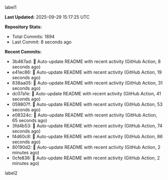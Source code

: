 
label1 
<!-- ACTIVITY_START -->
**Last Updated:** 2025-09-29 15:17:25 UTC

**Repository Stats:**
- Total Commits: 1894
- Last Commit: 8 seconds ago

**Recent Commits:**
- 3b467ad: 🤖 Auto-update README with recent activity (GitHub Action, 8 seconds ago)
- e41ec86: 🤖 Auto-update README with recent activity (GitHub Action, 19 seconds ago)
- 838aa05: 🤖 Auto-update README with recent activity (GitHub Action, 31 seconds ago)
- dc07a1e: 🤖 Auto-update README with recent activity (GitHub Action, 41 seconds ago)
- 059807f: 🤖 Auto-update README with recent activity (GitHub Action, 53 seconds ago)
- e08324c: 🤖 Auto-update README with recent activity (GitHub Action, 65 seconds ago)
- 3fd4b53: 🤖 Auto-update README with recent activity (GitHub Action, 74 seconds ago)
- f4d60c8: 🤖 Auto-update README with recent activity (GitHub Action, 86 seconds ago)
- 80190d2: 🤖 Auto-update README with recent activity (GitHub Action, 2 minutes ago)
- 0cfe836: 🤖 Auto-update README with recent activity (GitHub Action, 2 minutes ago)
<!-- ACTIVITY_END -->

label2
